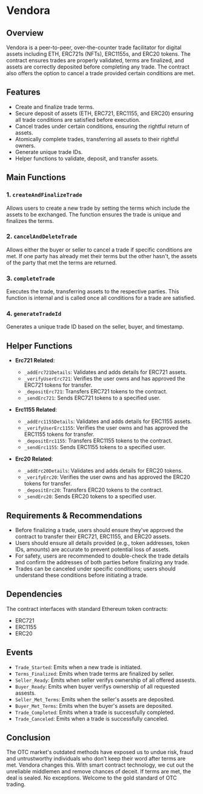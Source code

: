 # Vendora

## Overview

Vendora is a peer-to-peer, over-the-counter trade facilitator for digital assets including ETH, ERC721s (NFTs), ERC1155s, and ERC20 tokens. The contract ensures trades are properly validated, terms are finalized, and assets are correctly deposited before completing any trade. The contract also offers the option to cancel a trade provided certain conditions are met.

## Features

- Create and finalize trade terms.
- Secure deposit of assets (ETH, ERC721, ERC1155, and ERC20) ensuring all trade conditions are satisfied before execution.
- Cancel trades under certain conditions, ensuring the rightful return of assets.
- Atomically complete trades, transferring all assets to their rightful owners.
- Generate unique trade IDs.
- Helper functions to validate, deposit, and transfer assets.

## Main Functions

### 1. `createAndFinalizeTrade`
Allows users to create a new trade by setting the terms which include the assets to be exchanged. The function ensures the trade is unique and finalizes the terms.

### 2. `cancelAndDeleteTrade`
Allows either the buyer or seller to cancel a trade if specific conditions are met. If one party has already met their terms but the other hasn't, the assets of the party that met the terms are returned.

### 3. `completeTrade`
Executes the trade, transferring assets to the respective parties. This function is internal and is called once all conditions for a trade are satisfied.

### 4. `generateTradeId`
Generates a unique trade ID based on the seller, buyer, and timestamp.

## Helper Functions

- **Erc721 Related**: 
  - `_addErc721Details`: Validates and adds details for ERC721 assets.
  - `_verifyUserErc721`: Verifies the user owns and has approved the ERC721 tokens for transfer.
  - `_depositErc721`: Transfers ERC721 tokens to the contract.
  - `_sendErc721`: Sends ERC721 tokens to a specified user.

- **Erc1155 Related**:
  - `_addErc1155Details`: Validates and adds details for ERC1155 assets.
  - `_verifyUserErc1155`: Verifies the user owns and has approved the ERC1155 tokens for transfer.
  - `_depositErc1155`: Transfers ERC1155 tokens to the contract.
  - `_sendErc1155`: Sends ERC1155 tokens to a specified user.

- **Erc20 Related**:
  - `_addErc20Details`: Validates and adds details for ERC20 tokens.
  - `_verifyErc20`: Verifies the user owns and has approved the ERC20 tokens for transfer.
  - `_depositErc20`: Transfers ERC20 tokens to the contract.
  - `_sendErc20`: Sends ERC20 tokens to a specified user.

## Requirements & Recommendations

- Before finalizing a trade, users should ensure they've approved the contract to transfer their ERC721, ERC1155, and ERC20 assets.
- Users should ensure all details provided (e.g., token addresses, token IDs, amounts) are accurate to prevent potential loss of assets.
- For safety, users are recommended to double-check the trade details and confirm the addresses of both parties before finalizing any trade.
- Trades can be canceled under specific conditions; users should understand these conditions before initiating a trade.
  
## Dependencies

The contract interfaces with standard Ethereum token contracts:
- ERC721
- ERC1155
- ERC20

## Events

- `Trade_Started`: Emits when a new trade is initiated.
- `Terms_Finalized`: Emits when trade terms are finalized by seller.
- `Seller_Ready`: Emits when seller verifys ownership of all offered assests.
- `Buyer_Ready`: Emits when buyer verifys ownership of all requested assests.
- `Seller_Met_Terms`: Emits when the seller's assets are deposited.
- `Buyer_Met_Terms`: Emits when the buyer's assets are deposited.
- `Trade_Completed`: Emits when a trade is successfully completed.
- `Trade_Canceled`: Emits when a trade is successfully canceled.

## Conclusion

The OTC market's outdated methods have exposed us to undue risk, fraud and untrustworthy individuals who don’t keep their word after terms are met. Vendora changes this. With smart contract technology, we cut out the unreliable middlemen and remove chances of deceit. If terms are met, the deal is sealed. No exceptions. Welcome to the gold standard of OTC trading. 
